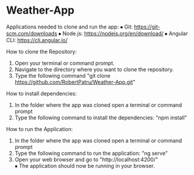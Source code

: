 # Weather-App
 
Applications needed to clone and run the app:
  ⦁ Git: https://git-scm.com/downloads
  ⦁ Node.js: https://nodejs.org/en/download/
  ⦁ Angular CLI: https://cli.angular.io/

How to clone the Repository:
  1. Open your terminal or command prompt.
  2. Navigate to the directory where you want to clone the repository.
  3. Type the following command "git clone https://github.com/RobertPatru/Weather-App.git"

How to install dependencies:
  1. In the folder where the app was cloned open a terminal or command prompt
  2. Type the following command to install the dependencies: "npm install"

How to run the Application:
  1. In the folder where the app was cloned open a terminal or command prompt
  2. Type the following command to run the application: "ng serve"
  3. Open your web browser and go to "http://localhost:4200/"
   <br>⦁ The application should now be running in your browser.